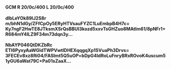 #### GCM R 20/0c/400 L 20/0c/400
**dlbLeYOk89lJ2S8r**<br/>**m/bhN1dGy/ZFfCpOy5ERyHTVsauFYZC1LuEmbpB4H7c=**<br/>**Ky7ngF2HwTE8JTksmXSrQsBBUI3kozd5xxvTsGHZuo8MAtIm61/8pNFr1+R684mY4lLZ9F34m73dqn3y...**<br/><br/>
**NbAYP046QtDKZbRc**<br/>**ETI6PyxyAaWGIdTWPVwtlDHEXqqgqXp1SVuaPh3Drvs=**<br/>**3FECEv8xz8Ri04/FASlmt5Q5uOP+bDpG4ldRoLuFnryBRxROvoK4uscum51yGU6aWat79C+Pa01sZaaX...**